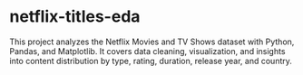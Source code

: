 # netflix-titles-eda
This project analyzes the Netflix Movies and TV Shows dataset with Python, Pandas, and Matplotlib. It covers data cleaning, visualization, and insights into content distribution by type, rating, duration, release year, and country.
